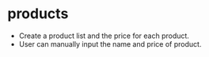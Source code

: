# products
- Create a product list and the price for each product.
- User can manually input the name and price of product.